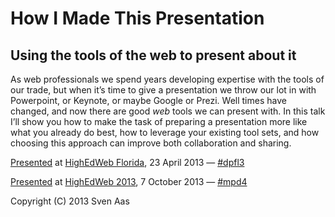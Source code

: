 # How I Made This Presentation
## Using the tools of the web to present about it

As web professionals we spend years developing expertise with the tools of our trade, but when it’s time to give a presentation we throw our lot in with Powerpoint, or Keynote, or maybe Google or Prezi. Well times have changed, and now there are good *web* tools we can present with. In this talk I’ll show you how to make the task of preparing a presentation more like what you already do best, how to leverage your existing tool sets, and how choosing this approach can improve both collaboration and sharing.

[Presented](http://fl.highedweb.org/conference-schedule-and-venue/how-i-made-this-presentation-using-the-tools-of-the-web-to-present-about-it/) at [HighEdWeb Florida](http://fl.highedweb.org/), 23 April 2013 — [#dpfl3](https://twitter.com/search/realtime?q=%23dpfl3)

[Presented](http://2013.highedweb.org/EventDetail.aspx?guid=81d93d6a-8440-41b6-827f-cbae43479382) at [HighEdWeb 2013](http://2013.highedweb.org/), 7 October 2013 — [#mpd4](https://twitter.com/search/realtime?q=%23mpd4)

Copyright (C) 2013 Sven Aas
